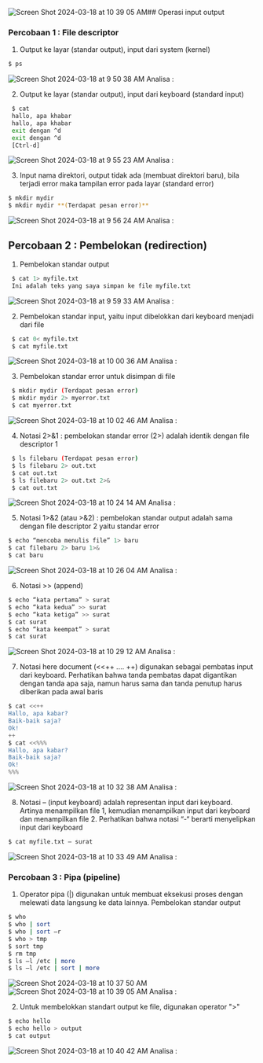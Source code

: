 ![Screen Shot 2024-03-18 at 10 39 05 AM](https://github.com/PelangiKartikaChandraKirana/SysOP24-3123521003/assets/160555525/8686c8ec-aaae-46ab-af2d-977ea6bef9da)## Operasi input output

### Percobaan 1 : File descriptor

1. Output ke layar (standar output), input dari system (kernel)
``` sh
$ ps
```
![Screen Shot 2024-03-18 at 9 50 38 AM](https://github.com/PelangiKartikaChandraKirana/SysOP24-3123521003/assets/160555525/1f736dbb-6df4-4a50-9dfd-caba9c03992b)
Analisa : 


2. Output ke layar (standar output), input dari keyboard (standard input)
``` sh
 $ cat
 hallo, apa khabar
 hallo, apa khabar
 exit dengan ^d
 exit dengan ^d
 [Ctrl-d]
```
![Screen Shot 2024-03-18 at 9 55 23 AM](https://github.com/PelangiKartikaChandraKirana/SysOP24-3123521003/assets/160555525/6c163ef7-b365-4c89-a961-4ece472fca89)
Analisa : 

3. Input nama direktori, output tidak ada (membuat direktori baru), bila terjadi error maka tampilan error pada layar (standard error)
``` sh
$ mkdir mydir
$ mkdir mydir **(Terdapat pesan error)**
```
![Screen Shot 2024-03-18 at 9 56 24 AM](https://github.com/PelangiKartikaChandraKirana/SysOP24-3123521003/assets/160555525/38d07d0d-9080-4920-90c5-edfab95e2dc5)
Analisa : 

## Percobaan 2 : Pembelokan (redirection)

1. Pembelokan standar output
``` sh
 $ cat 1> myfile.txt
 Ini adalah teks yang saya simpan ke file myfile.txt
```
![Screen Shot 2024-03-18 at 9 59 33 AM](https://github.com/PelangiKartikaChandraKirana/SysOP24-3123521003/assets/160555525/28cdc286-31d0-446d-a80e-a8f38ff7c2b7)
Analisa :

2. Pembelokan standar input, yaitu input dibelokkan dari keyboard menjadi dari file
``` sh
 $ cat 0< myfile.txt
 $ cat myfile.txt
```
![Screen Shot 2024-03-18 at 10 00 36 AM](https://github.com/PelangiKartikaChandraKirana/SysOP24-3123521003/assets/160555525/f48310a2-5f73-4704-9e7a-4a38f36b41cc)
Analisa :

3. Pembelokan standar error untuk disimpan di file
``` sh
 $ mkdir mydir (Terdapat pesan error)
 $ mkdir mydir 2> myerror.txt
 $ cat myerror.txt
```
![Screen Shot 2024-03-18 at 10 02 46 AM](https://github.com/PelangiKartikaChandraKirana/SysOP24-3123521003/assets/160555525/34cb033e-0436-447d-a04e-237c0f3672ae)
Analisa :

4. Notasi 2>&1 : pembelokan standar error (2>) adalah identik dengan file descriptor 1
``` sh
 $ ls filebaru (Terdapat pesan error)
 $ ls filebaru 2> out.txt
 $ cat out.txt
 $ ls filebaru 2> out.txt 2>&
 $ cat out.txt
```
![Screen Shot 2024-03-18 at 10 24 14 AM](https://github.com/PelangiKartikaChandraKirana/SysOP24-3123521003/assets/160555525/6d6cad7f-b2fc-4b48-8064-cc2536a8954a)
Analisa : 

5. Notasi 1>&2 (atau >&2) : pembelokan standar output adalah sama dengan file descriptor 2 yaitu standar error
``` sh
$ echo “mencoba menulis file” 1> baru
$ cat filebaru 2> baru 1>&
$ cat baru
```
![Screen Shot 2024-03-18 at 10 26 04 AM](https://github.com/PelangiKartikaChandraKirana/SysOP24-3123521003/assets/160555525/b46dd310-52d5-413c-abe0-1b73ea641ae8)
Analisa :

6. Notasi >> (append)
``` sh
$ echo “kata pertama” > surat
$ echo “kata kedua” >> surat
$ echo “kata ketiga” >> surat
$ cat surat
$ echo “kata keempat” > surat
$ cat surat
```
![Screen Shot 2024-03-18 at 10 29 12 AM](https://github.com/PelangiKartikaChandraKirana/SysOP24-3123521003/assets/160555525/fc21b227-42ac-474a-8f1e-43f52c3f5fe9)
Analisa :

7. Notasi here document (<<++ .... ++) digunakan sebagai pembatas input dari keyboard.
   Perhatikan bahwa tanda pembatas dapat digantikan dengan tanda apa saja, namun harus
   sama dan tanda penutup harus diberikan pada awal baris
``` sh
$ cat <<++
Hallo, apa kabar?
Baik-baik saja?
Ok!
++
$ cat <<%%%
Hallo, apa kabar?
Baik-baik saja?
Ok!
%%%
```
![Screen Shot 2024-03-18 at 10 32 38 AM](https://github.com/PelangiKartikaChandraKirana/SysOP24-3123521003/assets/160555525/878732f2-5b53-430f-98f6-439011eb2bcc)
Analisa :

8. Notasi – (input keyboard) adalah representan input dari keyboard.
   Artinya menampilkan file 1, kemudian menampilkan input dari keyboard dan menampilkan file 2.
   Perhatikan bahwa notasi “-“ berarti menyelipkan input dari keyboard
``` sh
$ cat myfile.txt – surat
```
![Screen Shot 2024-03-18 at 10 33 49 AM](https://github.com/PelangiKartikaChandraKirana/SysOP24-3123521003/assets/160555525/e497aa9c-cd03-4e79-8065-98a77a2a63ce)
Analisa :


### Percobaan 3 : Pipa (pipeline)

1. Operator pipa (|) digunakan untuk membuat eksekusi proses dengan melewati data langsung ke data lainnya.
Pembelokan standar output
``` sh
$ who
$ who | sort
$ who | sort –r
$ who > tmp
$ sort tmp
$ rm tmp
$ ls –l /etc | more
$ ls –l /etc | sort | more
```
![Screen Shot 2024-03-18 at 10 37 50 AM](https://github.com/PelangiKartikaChandraKirana/SysOP24-3123521003/assets/160555525/7b282913-7ccd-4766-9cbc-86400b7b80dc)
![Screen Shot 2024-03-18 at 10 39 05 AM](https://github.com/PelangiKartikaChandraKirana/SysOP24-3123521003/assets/160555525/9a53988b-eba8-4eb8-9e1d-e417de902885)
Analisa : 

2. Untuk membelokkan standart output ke file, digunakan operator ">"
``` sh
$ echo hello
$ echo hello > output
$ cat output
```
![Screen Shot 2024-03-18 at 10 40 42 AM](https://github.com/PelangiKartikaChandraKirana/SysOP24-3123521003/assets/160555525/f7070e1d-4e6d-43f6-8d38-4a10742488ca)
Analisa : 



